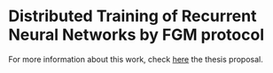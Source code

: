 # Distributed Training of Recurrent Neural Networks by FGM protocol

For more information about this work, check [here](tex/proposal/proposal.pdf) the thesis proposal.

